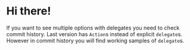 # Hi there!

If you want to see multiple options with delegates you need to check commit history. Last version has `Action`s instead of explicit `delegate`s. However in commit history you will find working samples of `delegate`s.
